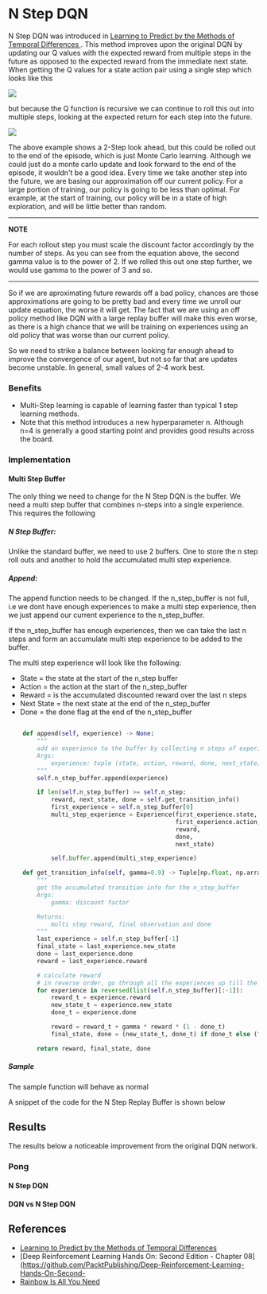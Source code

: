 # N Step DQN

N Step DQN was introduced in [Learning to Predict by the Methods
of Temporal Differences 
](http://incompleteideas.net/papers/sutton-88-with-erratum.pdf). This method improves upon the original DQN by updating 
our Q values with the expected reward from multiple steps in the
future as opposed to the expected reward from the immediate next state. When getting the Q values for a state action 
pair using a single step which looks like this

<img src="https://latex.codecogs.com/svg.latex?\Large&space;Q(s_t,a_t)=r_t+{\gamma}\max_aQ(s_t+1,a_t+1)"/>

but because the Q function is recursive we can continue to roll this out into multiple steps, looking at the expected
return for each step into the future. 

<img src="https://latex.codecogs.com/svg.latex?\Large&space;Q(s_t,a_t)=r_t+{\gamma}r_{t+1}+{\gamma}^2\max_{a'}Q(s_{t+2},a')"/>

The above example shows a 2-Step look ahead, but this could be rolled out to the end of the episode, which is just 
Monte Carlo learning. Although we could just do a monte carlo update and look forward to the end of the episode, it 
wouldn't be a good idea. Every time we take another step into the future, we are basing our approximation off our 
current policy. For a large portion of training, our policy is going to be less than optimal. For example, at the start
of training, our policy will be in a state of high exploration, and will be little better than random. 

---
**NOTE**

For each rollout step you must scale the discount factor accordingly by the number of steps. As you can see from the 
equation above, the second gamma value is to the power of 2. If we rolled this out one step further, we would use 
gamma to the power of 3 and so.

---

So if we are aproximating future rewards off a bad policy, chances are those approximations are going to be pretty 
bad and every time we unroll our update equation, the worse it will get. The fact that we are using an off policy method
like DQN with a large replay buffer will make this even worse, as there is a high chance that we will be training on 
experiences using an old policy that was worse than our current policy.

So we need to strike a balance between looking far enough ahead to improve the convergence of our agent, but not so far 
that are updates become unstable. In general, small values of 2-4 work best.  

### Benefits

- Multi-Step learning is capable of learning faster than typical 1 step learning methods.
- Note that this method introduces a new hyperparameter n. Although n=4 is generally a good starting point and provides
good results across the board.

### Implementation

#### Multi Step Buffer

The only thing we need to change for the N Step DQN is the buffer. We need a multi step 
buffer that combines n-steps into a single experience. This requires the following

##### N Step Buffer:

Unlike the standard buffer, we need to use 2 buffers. One to store the n step roll outs
and another to hold the accumulated multi step experience. 

##### Append:
The append function needs to be changed. If the n_step_buffer is not full, i.e we dont have
enough experiences to make a multi step experience, then we just append our current experience
to the n_step_buffer.

If the n_step_buffer has enough experiences, then we can take the last n steps and form an 
accumulate multi step experience to be added to the buffer.

The multi step experience will look like the following:

- State = the state at the start of the n_step buffer
- Action = the action at the start of the n_step_buffer
- Reward = is the accumulated discounted reward over the last n steps
- Next State = the next state at the end of the n_step_buffer
- Done = the done flag at the end of the n_step_buffer

````python

    def append(self, experience) -> None:
        """
        add an experience to the buffer by collecting n steps of experiences
        Args:
            experience: tuple (state, action, reward, done, next_state)
        """
        self.n_step_buffer.append(experience)

        if len(self.n_step_buffer) >= self.n_step:
            reward, next_state, done = self.get_transition_info()
            first_experience = self.n_step_buffer[0]
            multi_step_experience = Experience(first_experience.state,
                                               first_experience.action,
                                               reward,
                                               done,
                                               next_state)

            self.buffer.append(multi_step_experience)

    def get_transition_info(self, gamma=0.9) -> Tuple[np.float, np.array, np.int]:
        """
        get the accumulated transition info for the n_step_buffer
        Args:
            gamma: discount factor

        Returns:
            multi step reward, final observation and done
        """
        last_experience = self.n_step_buffer[-1]
        final_state = last_experience.new_state
        done = last_experience.done
        reward = last_experience.reward

        # calculate reward
        # in reverse order, go through all the experiences up till the first experience
        for experience in reversed(list(self.n_step_buffer)[:-1]):
            reward_t = experience.reward
            new_state_t = experience.new_state
            done_t = experience.done

            reward = reward_t + gamma * reward * (1 - done_t)
            final_state, done = (new_state_t, done_t) if done_t else (final_state, done)

        return reward, final_state, done
````

##### Sample

The sample function will behave as normal

A snippet of the code for the N Step Replay Buffer is shown below

## Results

The results below a noticeable improvement from the original DQN network. 

### Pong

#### N Step DQN

#### DQN vs N Step DQN 

## References
 - [Learning to Predict by the Methods of Temporal Differences ](http://incompleteideas.net/papers/sutton-88-with-erratum.pdf)
 - [Deep Reinforcement Learning Hands On: Second Edition - Chapter 08](https://github.com/PacktPublishing/Deep-Reinforcement-Learning-Hands-On-Second-
 - [Rainbow Is All You Need](https://github.com/Curt-Park/rainbow-is-all-you-need/blob/master/07.n_step_learning.ipynb)